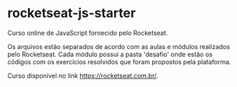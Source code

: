 # rocketseat-js-starter
Curso online de JavaScript fornecido pelo Rocketseat.

Os arquivos estão separados de acordo com as aulas e módulos realizados pelo Rocketseat.
Cada módulo possui a pasta 'desafio' onde estão os códigos com os exercícios resolvidos que foram propostos pela plataforma.

Curso disponível no link https://rocketseat.com.br/.
